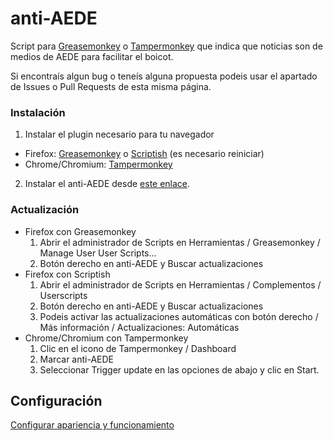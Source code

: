 anti-AEDE
=========

Script para [Greasemonkey](https://addons.mozilla.org/es/firefox/addon/greasemonkey/) o [Tampermonkey](https://chrome.google.com/webstore/detail/tampermonkey/dhdgffkkebhmkfjojejmpbldmpobfkfo) que indica que noticias son de medios de AEDE para facilitar el boicot.

Si encontraís algun bug o teneís alguna propuesta podeis usar el apartado de Issues o Pull Requests de esta misma página.

### Instalación

1. Instalar el plugin necesario para tu navegador
  * Firefox: [Greasemonkey](https://addons.mozilla.org/es/firefox/addon/greasemonkey/) o [Scriptish](https://addons.mozilla.org/en-US/firefox/addon/scriptish/) (es necesario reiniciar)
  * Chrome/Chromium: [Tampermonkey](https://chrome.google.com/webstore/detail/tampermonkey/dhdgffkkebhmkfjojejmpbldmpobfkfo)
2. Instalar el anti-AEDE desde [este enlace](https://github.com/hacknlove/anti-AEDE/raw/master/script.user.js).

### Actualización

* Firefox con Greasemonkey
  1. Abrir el administrador de Scripts en Herramientas / Greasemonkey / Manage User User Scripts...
  2. Botón derecho en anti-AEDE y Buscar actualizaciones
* Firefox con Scriptish
  1. Abrir el administrador de Scripts en Herramientas / Complementos / Userscripts
  2. Botón derecho en anti-AEDE y Buscar actualizaciones
  3. Podeis activar las actualizaciones automáticas con botón derecho / Más información / Actualizaciones: Automáticas
* Chrome/Chromium con Tampermonkey
  1. Clic en el icono de Tampermonkey / Dashboard
  2. Marcar anti-AEDE
  3. Seleccionar Trigger update en las opciones de abajo y clic en Start.

## Configuración 
[Configurar apariencia y funcionamiento](http://hacknlove.github.io/anti-AEDE/)
